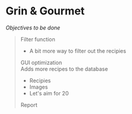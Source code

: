 # Grin & Gourmet


*Objectives to be done*
> Filter function
> * A bit more way to filter out the recipies
> 
> GUI optimization\
> Adds more recipes to the database
> * Recipies
> * Images
> * Let's aim for 20
>
> Report